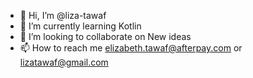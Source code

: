 - 👋 Hi, I’m @liza-tawaf
- 🌱 I’m currently learning Kotlin
- 💞️ I’m looking to collaborate on New ideas 
- 📫 How to reach me elizabeth.tawaf@afterpay.com or lizatawaf@gmail.com

<!---
liza-tawaf/liza-tawaf is a ✨ special ✨ repository because its `README.md` (this file) appears on your GitHub profile.
You can click the Preview link to take a look at your changes.
--->
